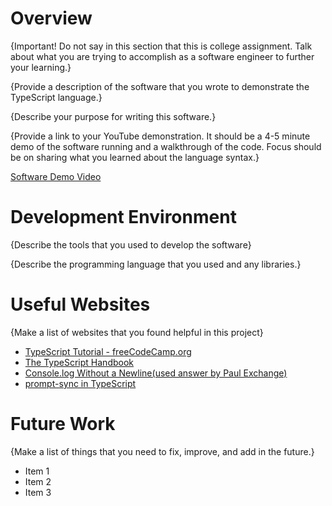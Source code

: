 # Overview

{Important! Do not say in this section that this is college assignment. Talk about what you are trying to accomplish as a software engineer to further your learning.}

{Provide a description of the software that you wrote to demonstrate the TypeScript language.}

{Describe your purpose for writing this software.}

{Provide a link to your YouTube demonstration. It should be a 4-5 minute demo of the software running and a walkthrough of the code. Focus should be on sharing what you learned about the language syntax.}

[Software Demo Video](http://youtube.link.goes.here)

# Development Environment

{Describe the tools that you used to develop the software}

{Describe the programming language that you used and any libraries.}

# Useful Websites

{Make a list of websites that you found helpful in this project}

- [TypeScript Tutorial - freeCodeCamp.org](https://www.youtube.com/watch?v=30LWjhZzg50)
- [The TypeScript Handbook](https://www.typescriptlang.org/docs/handbook/intro.html)
- [Console.log Without a Newline(used answer by Paul Exchange)](https://stackoverflow.com/questions/9627646/chrome-javascript-developer-console-is-it-possible-to-call-console-log-withou#answer-38317398)
- [prompt-sync in TypeScript](https://www.youtube.com/watch?v=CvkOuA7eCgE&t=7s)

# Future Work

{Make a list of things that you need to fix, improve, and add in the future.}

- Item 1
- Item 2
- Item 3

